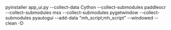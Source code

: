 pyinstaller  app_ui.py --collect-data Cython  --collect-submodules paddleocr --collect-submodules mss  --collect-submodules pygetwindow  --collect-submodules pyautogui  --add-data "mh_script;mh_script" --windowed --clean -D
